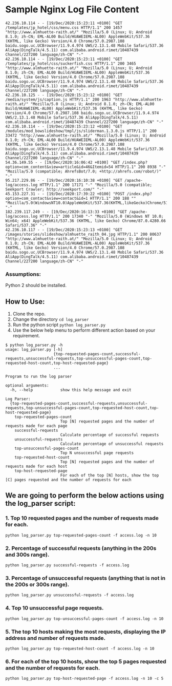 # Sample Nginx Log File Content

```
42.236.10.114 - - [19/Dec/2020:15:23:11 +0100] "GET /templates/jp_hotel/css/menu.css HTTP/1.1" 200 1457 "http://www.almhuette-raith.at/" "Mozilla/5.0 (Linux; U; Android 8.1.0; zh-CN; EML-AL00 Build/HUAWEIEML-AL00) AppleWebKit/537.36 (KHTML, like Gecko) Version/4.0 Chrome/57.0.2987.108 baidu.sogo.uc.UCBrowser/11.9.4.974 UWS/2.13.1.48 Mobile Safari/537.36 AliApp(DingTalk/4.5.11) com.alibaba.android.rimet/10487439 Channel/227200 language/zh-CN" "-"
42.236.10.114 - - [19/Dec/2020:15:23:11 +0100] "GET /templates/jp_hotel/css/suckerfish.css HTTP/1.1" 200 3465 "http://www.almhuette-raith.at/" "Mozilla/5.0 (Linux; U; Android 8.1.0; zh-CN; EML-AL00 Build/HUAWEIEML-AL00) AppleWebKit/537.36 (KHTML, like Gecko) Version/4.0 Chrome/57.0.2987.108 baidu.sogo.uc.UCBrowser/11.9.4.974 UWS/2.13.1.48 Mobile Safari/537.36 AliApp(DingTalk/4.5.11) com.alibaba.android.rimet/10487439 Channel/227200 language/zh-CN" "-"
42.236.10.125 - - [19/Dec/2020:15:23:12 +0100] "GET /media/system/js/caption.js HTTP/1.1" 200 1963 "http://www.almhuette-raith.at/" "Mozilla/5.0 (Linux; U; Android 8.1.0; zh-CN; EML-AL00 Build/HUAWEIEML-AL00) AppleWebKit/537.36 (KHTML, like Gecko) Version/4.0 Chrome/57.0.2987.108 baidu.sogo.uc.UCBrowser/11.9.4.974 UWS/2.13.1.48 Mobile Safari/537.36 AliApp(DingTalk/4.5.11) com.alibaba.android.rimet/10487439 Channel/227200 language/zh-CN" "-"
42.236.10.114 - - [19/Dec/2020:15:23:12 +0100] "GET /modules/mod_bowslideshow/tmpl/js/sliderman.1.3.0.js HTTP/1.1" 200 33472 "http://www.almhuette-raith.at/" "Mozilla/5.0 (Linux; U; Android 8.1.0; zh-CN; EML-AL00 Build/HUAWEIEML-AL00) AppleWebKit/537.36 (KHTML, like Gecko) Version/4.0 Chrome/57.0.2987.108 baidu.sogo.uc.UCBrowser/11.9.4.974 UWS/2.13.1.48 Mobile Safari/537.36 AliApp(DingTalk/4.5.11) com.alibaba.android.rimet/10487439 Channel/227200 language/zh-CN" "-"
54.36.149.55 - - [19/Dec/2020:16:06:42 +0100] "GET /index.php?option=com_content&view=article&id=46&Itemid=54 HTTP/1.1" 200 8938 "-" "Mozilla/5.0 (compatible; AhrefsBot/7.0; +http://ahrefs.com/robot/)" "-"
95.217.229.86 - - [19/Dec/2020:16:10:38 +0100] "GET /apache-log/access.log HTTP/1.1" 200 17171 "-" "Mozilla/5.0 (compatible; Seekport Crawler; http://seekport.com/" "-"
45.153.227.31 - - [19/Dec/2020:17:39:22 +0100] "POST /index.php?option=com_contact&view=contact&id=1 HTTP/1.1" 200 188 "" "Mozilla/5.0(WindowsNT10.0)AppleWebKit/537.36(KHTML,likeGecko)Chrome/51.0.2683.0Safari/537.36" "-"
182.239.117.249 - - [19/Dec/2020:16:13:33 +0100] "GET /apache-log/access.log HTTP/1.1" 200 17340 "-" "Mozilla/5.0 (Windows NT 10.0; Win64; x64) AppleWebKit/537.36 (KHTML, like Gecko) Chrome/87.0.4280.66 Safari/537.36" "-"
42.236.10.117 - - [19/Dec/2020:15:23:13 +0100] "GET /images/stories/slideshow/almhuette_raith_04.jpg HTTP/1.1" 200 80637 "http://www.almhuette-raith.at/" "Mozilla/5.0 (Linux; U; Android 8.1.0; zh-CN; EML-AL00 Build/HUAWEIEML-AL00) AppleWebKit/537.36 (KHTML, like Gecko) Version/4.0 Chrome/57.0.2987.108 baidu.sogo.uc.UCBrowser/11.9.4.974 UWS/2.13.1.48 Mobile Safari/537.36 AliApp(DingTalk/4.5.11) com.alibaba.android.rimet/10487439 Channel/227200 language/zh-CN" "-"
```

### Assumptions:
Python 2 should be installed.

## How to Use:
1. Clone the repo.
2. Change the directory `cd log_parser`
2. Run the python script `python log_parser.py`
3. Use the below help menu to perform different action based on your requirement.

```
$ python log_parser.py -h
usage: log_parser.py [-h]
                     {top-requested-pages-count,successful-requests,unsuccessful-requests,top-unsuccessful-pages-count,top-requested-host-count,top-host-requested-page}
                     ...

Program to run the log parser

optional arguments:
  -h, --help            show this help message and exit

Log Parser:
  {top-requested-pages-count,successful-requests,unsuccessful-requests,top-unsuccessful-pages-count,top-requested-host-count,top-host-requested-page}
    top-requested-pages-count
                        Top [N] requested pages and the number of requests made for each page
    successful-requests
                        Calculate percentage of successful requests
    unsuccessful-requests
                        Calculate percentage of unsuccessful requests
    top-unsuccessful-pages-count
                        Top N unsuccessful page requests
    top-requested-host-count
                        Top [N] requested pages and the number of requests made for each host
    top-host-requested-page
                        For each of the top [N] hosts, show the top [C] pages requested and the number of requests for each
```

## We are going to perform the below actions using the log_parser script:

### 1. Top 10 requested pages and the number of requests made for each.

`python log_parser.py top-requested-pages-count -f access.log -n 10`


### 2. Percentage of successful requests (anything in the 200s and 300s range).

`python log_parser.py successful-requests -f access.log`


### 3. Percentage of unsuccessful requests (anything that is not in the 200s or 300s range).

`python log_parser.py unsuccessful-requests -f access.log`


### 4. Top 10 unsuccessful page requests.

`python log_parser.py top-unsuccessful-pages-count -f access.log -n 10`


### 5. The top 10 hosts making the most requests, displaying the IP address and number of requests made.

`python log_parser.py top-requested-host-count -f access.log -n 10`


### 6. For each of the top 10 hosts, show the top 5 pages requested and the number of requests for each.

`python log_parser.py top-host-requested-page -f access.log -n 10 -c 5`